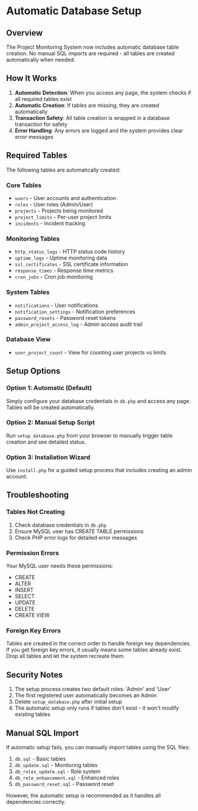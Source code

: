 # Automatic Database Setup

## Overview

The Project Monitoring System now includes automatic database table creation. No manual SQL imports are required - all tables are created automatically when needed.

## How It Works

1. **Automatic Detection**: When you access any page, the system checks if all required tables exist
2. **Automatic Creation**: If tables are missing, they are created automatically
3. **Transaction Safety**: All table creation is wrapped in a database transaction for safety
4. **Error Handling**: Any errors are logged and the system provides clear error messages

## Required Tables

The following tables are automatically created:

### Core Tables
- `users` - User accounts and authentication
- `roles` - User roles (Admin/User)
- `projects` - Projects being monitored
- `project_limits` - Per-user project limits
- `incidents` - Incident tracking

### Monitoring Tables
- `http_status_logs` - HTTP status code history
- `uptime_logs` - Uptime monitoring data
- `ssl_certificates` - SSL certificate information
- `response_times` - Response time metrics
- `cron_jobs` - Cron job monitoring

### System Tables
- `notifications` - User notifications
- `notification_settings` - Notification preferences
- `password_resets` - Password reset tokens
- `admin_project_access_log` - Admin access audit trail

### Database View
- `user_project_count` - View for counting user projects vs limits

## Setup Options

### Option 1: Automatic (Default)
Simply configure your database credentials in `db.php` and access any page. Tables will be created automatically.

### Option 2: Manual Setup Script
Run `setup_database.php` from your browser to manually trigger table creation and see detailed status.

### Option 3: Installation Wizard
Use `install.php` for a guided setup process that includes creating an admin account.

## Troubleshooting

### Tables Not Creating
1. Check database credentials in `db.php`
2. Ensure MySQL user has CREATE TABLE permissions
3. Check PHP error logs for detailed error messages

### Permission Errors
Your MySQL user needs these permissions:
- CREATE
- ALTER
- INSERT
- SELECT
- UPDATE
- DELETE
- CREATE VIEW

### Foreign Key Errors
Tables are created in the correct order to handle foreign key dependencies. If you get foreign key errors, it usually means some tables already exist. Drop all tables and let the system recreate them.

## Security Notes

1. The setup process creates two default roles: 'Admin' and 'User'
2. The first registered user automatically becomes an Admin
3. Delete `setup_database.php` after initial setup
4. The automatic setup only runs if tables don't exist - it won't modify existing tables

## Manual SQL Import

If automatic setup fails, you can manually import tables using the SQL files:
1. `db.sql` - Basic tables
2. `db_update.sql` - Monitoring tables  
3. `db_roles_update.sql` - Role system
4. `db_role_enhancement.sql` - Enhanced roles
5. `db_password_reset.sql` - Password reset

However, the automatic setup is recommended as it handles all dependencies correctly.